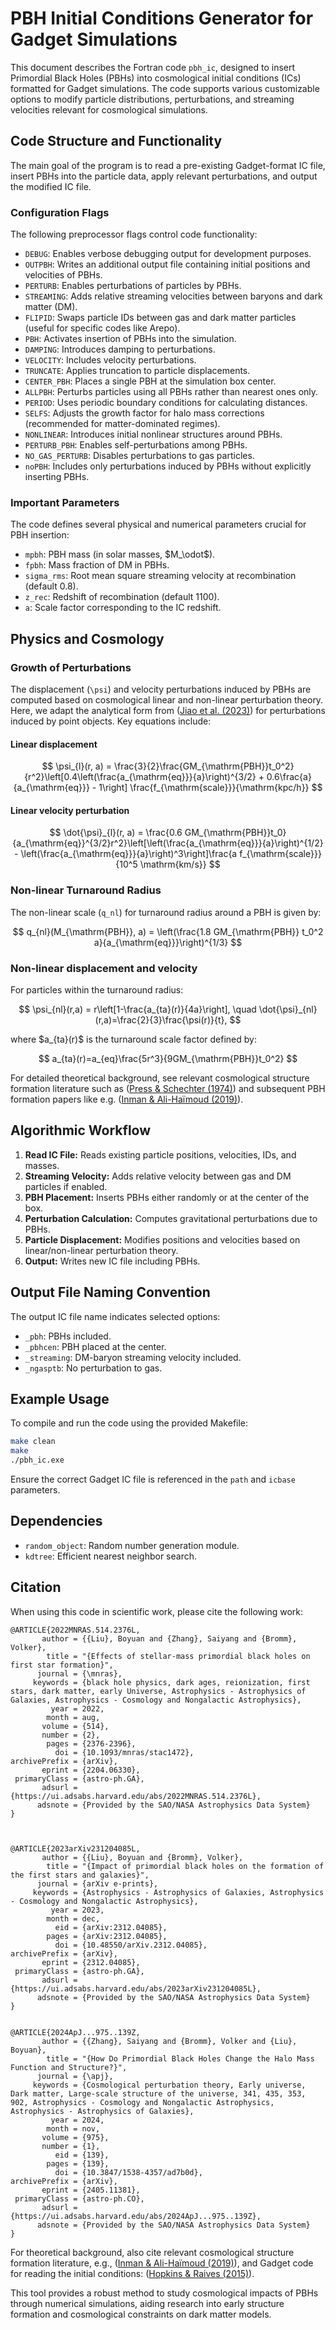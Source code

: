 # PBH Initial Conditions Generator for Gadget Simulations

This document describes the Fortran code `pbh_ic`, designed to insert Primordial Black Holes (PBHs) into cosmological initial conditions (ICs) formatted for Gadget simulations. The code supports various customizable options to modify particle distributions, perturbations, and streaming velocities relevant for cosmological simulations.

## Code Structure and Functionality

The main goal of the program is to read a pre-existing Gadget-format IC file, insert PBHs into the particle data, apply relevant perturbations, and output the modified IC file.

### Configuration Flags

The following preprocessor flags control code functionality:

* `DEBUG`: Enables verbose debugging output for development purposes.
* `OUTPBH`: Writes an additional output file containing initial positions and velocities of PBHs.
* `PERTURB`: Enables perturbations of particles by PBHs.
* `STREAMING`: Adds relative streaming velocities between baryons and dark matter (DM).
* `FLIPID`: Swaps particle IDs between gas and dark matter particles (useful for specific codes like Arepo).
* `PBH`: Activates insertion of PBHs into the simulation.
* `DAMPING`: Introduces damping to perturbations.
* `VELOCITY`: Includes velocity perturbations.
* `TRUNCATE`: Applies truncation to particle displacements.
* `CENTER_PBH`: Places a single PBH at the simulation box center.
* `ALLPBH`: Perturbs particles using all PBHs rather than nearest ones only.
* `PERIOD`: Uses periodic boundary conditions for calculating distances.
* `SELFS`: Adjusts the growth factor for halo mass corrections (recommended for matter-dominated regimes).
* `NONLINEAR`: Introduces initial nonlinear structures around PBHs.
* `PERTURB_PBH`: Enables self-perturbations among PBHs.
* `NO_GAS_PERTURB`: Disables perturbations to gas particles.
* `noPBH`: Includes only perturbations induced by PBHs without explicitly inserting PBHs.

### Important Parameters

The code defines several physical and numerical parameters crucial for PBH insertion:

* `mpbh`: PBH mass (in solar masses, \$M\_\odot\$).
* `fpbh`: Mass fraction of DM in PBHs.
* `sigma_rms`: Root mean square streaming velocity at recombination (default 0.8).
* `z_rec`: Redshift of recombination (default 1100).
* `a`: Scale factor corresponding to the IC redshift.

## Physics and Cosmology

### Growth of Perturbations

The displacement (`\psi`) and velocity perturbations induced by PBHs are computed based on cosmological linear and non-linear perturbation theory. Here, we adapt the analytical form from ([Jiao et al. (2023)](https://ui.adsabs.harvard.edu/abs/2023PhRvD.108d3510J)) for perturbations induced by point objects. Key equations include:

#### Linear displacement

$$
\psi_{l}(r, a) = \frac{3}{2}\frac{GM_{\mathrm{PBH}}t_0^2}{r^2}\left[0.4\left(\frac{a_{\mathrm{eq}}}{a}\right)^{3/2} + 0.6\frac{a}{a_{\mathrm{eq}}} - 1\right] \frac{f_{\mathrm{scale}}}{\mathrm{kpc/h}}
$$

#### Linear velocity perturbation

$$
\dot{\psi}_{l}(r, a) = \frac{0.6 GM_{\mathrm{PBH}}t_0}{a_{\mathrm{eq}}^{3/2}r^2}\left[\left(\frac{a_{\mathrm{eq}}}{a}\right)^{1/2} - \left(\frac{a_{\mathrm{eq}}}{a}\right)^3\right]\frac{a f_{\mathrm{scale}}}{10^5 \mathrm{km/s}}
$$

### Non-linear Turnaround Radius

The non-linear scale (`q_nl`) for turnaround radius around a PBH is given by:

$$
q_{nl}(M_{\mathrm{PBH}}, a) = \left(\frac{1.8 GM_{\mathrm{PBH}} t_0^2 a}{a_{\mathrm{eq}}}\right)^{1/3}
$$

### Non-linear displacement and velocity

For particles within the turnaround radius:

$$
\psi_{nl}(r,a) = r\left[1-\frac{a_{ta}(r)}{4a}\right], \quad \dot{\psi}_{nl}(r,a)=\frac{2}{3}\frac{\psi(r)}{t},
$$

where \$a\_{ta}(r)\$ is the turnaround scale factor defined by:

$$
a_{ta}(r)=a_{eq}\frac{5r^3}{9GM_{\mathrm{PBH}}t_0^2}
$$

For detailed theoretical background, see relevant cosmological structure formation literature such as ([Press & Schechter (1974)](https://ui.adsabs.harvard.edu/abs/1974ApJ...187..425P)) and subsequent PBH formation papers like e.g. ([Inman & Ali-Haïmoud (2019)](https://ui.adsabs.harvard.edu/abs/2019PhRvD.100h3528I)).

## Algorithmic Workflow

1. **Read IC File:** Reads existing particle positions, velocities, IDs, and masses.
2. **Streaming Velocity:** Adds relative velocity between gas and DM particles if enabled.
3. **PBH Placement:** Inserts PBHs either randomly or at the center of the box.
4. **Perturbation Calculation:** Computes gravitational perturbations due to PBHs.
5. **Particle Displacement:** Modifies positions and velocities based on linear/non-linear perturbation theory.
6. **Output:** Writes new IC file including PBHs.

## Output File Naming Convention

The output IC file name indicates selected options:

* `_pbh`: PBHs included.
* `_pbhcen`: PBH placed at the center.
* `_streaming`: DM-baryon streaming velocity included.
* `_ngasptb`: No perturbation to gas.

## Example Usage

To compile and run the code using the provided Makefile:

```bash
make clean
make
./pbh_ic.exe
```

Ensure the correct Gadget IC file is referenced in the `path` and `icbase` parameters.

## Dependencies

* `random_object`: Random number generation module.
* `kdtree`: Efficient nearest neighbor search.

## Citation

When using this code in scientific work, please cite the following work:

```
@ARTICLE{2022MNRAS.514.2376L,
       author = {{Liu}, Boyuan and {Zhang}, Saiyang and {Bromm}, Volker},
        title = "{Effects of stellar-mass primordial black holes on first star formation}",
      journal = {\mnras},
     keywords = {black hole physics, dark ages, reionization, first stars, dark matter, early Universe, Astrophysics - Astrophysics of Galaxies, Astrophysics - Cosmology and Nongalactic Astrophysics},
         year = 2022,
        month = aug,
       volume = {514},
       number = {2},
        pages = {2376-2396},
          doi = {10.1093/mnras/stac1472},
archivePrefix = {arXiv},
       eprint = {2204.06330},
 primaryClass = {astro-ph.GA},
       adsurl = {https://ui.adsabs.harvard.edu/abs/2022MNRAS.514.2376L},
      adsnote = {Provided by the SAO/NASA Astrophysics Data System}
}



@ARTICLE{2023arXiv231204085L,
       author = {{Liu}, Boyuan and {Bromm}, Volker},
        title = "{Impact of primordial black holes on the formation of the first stars and galaxies}",
      journal = {arXiv e-prints},
     keywords = {Astrophysics - Astrophysics of Galaxies, Astrophysics - Cosmology and Nongalactic Astrophysics},
         year = 2023,
        month = dec,
          eid = {arXiv:2312.04085},
        pages = {arXiv:2312.04085},
          doi = {10.48550/arXiv.2312.04085},
archivePrefix = {arXiv},
       eprint = {2312.04085},
 primaryClass = {astro-ph.GA},
       adsurl = {https://ui.adsabs.harvard.edu/abs/2023arXiv231204085L},
      adsnote = {Provided by the SAO/NASA Astrophysics Data System}
}


@ARTICLE{2024ApJ...975..139Z,
       author = {{Zhang}, Saiyang and {Bromm}, Volker and {Liu}, Boyuan},
        title = "{How Do Primordial Black Holes Change the Halo Mass Function and Structure?}",
      journal = {\apj},
     keywords = {Cosmological perturbation theory, Early universe, Dark matter, Large-scale structure of the universe, 341, 435, 353, 902, Astrophysics - Cosmology and Nongalactic Astrophysics, Astrophysics - Astrophysics of Galaxies},
         year = 2024,
        month = nov,
       volume = {975},
       number = {1},
          eid = {139},
        pages = {139},
          doi = {10.3847/1538-4357/ad7b0d},
archivePrefix = {arXiv},
       eprint = {2405.11381},
 primaryClass = {astro-ph.CO},
       adsurl = {https://ui.adsabs.harvard.edu/abs/2024ApJ...975..139Z},
      adsnote = {Provided by the SAO/NASA Astrophysics Data System}
}
```



For theoretical background, also cite relevant cosmological structure formation literature, e.g., ([Inman & Ali-Haïmoud (2019)](https://ui.adsabs.harvard.edu/abs/2019PhRvD.100h3528I)), and Gadget code for reading the initial conditions: ([Hopkins & Raives (2015)](https://ui.adsabs.harvard.edu/abs/2016MNRAS.455...51H)).

This tool provides a robust method to study cosmological impacts of PBHs through numerical simulations, aiding research into early structure formation and cosmological constraints on dark matter models.
